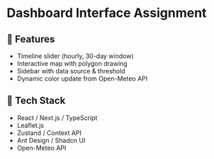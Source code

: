 # Dashboard Interface Assignment

## 📌 Features
- Timeline slider (hourly, 30-day window)
- Interactive map with polygon drawing
- Sidebar with data source & threshold
- Dynamic color update from Open-Meteo API

## 🧪 Tech Stack
- React / Next.js / TypeScript
- Leaflet.js
- Zustand / Context API
- Ant Design / Shadcn UI
- Open-Meteo API
